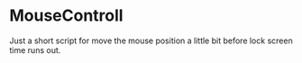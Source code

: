 # MouseControll
Just a short script for move the mouse position a little bit before lock screen time runs out.
